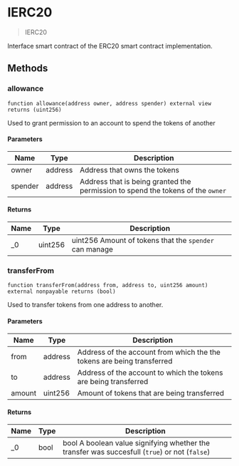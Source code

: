 # IERC20

> IERC20

Interface smart contract of the ERC20 smart contract implementation.

## Methods

### allowance

```solidity
function allowance(address owner, address spender) external view returns (uint256)
```

Used to grant permission to an account to spend the tokens of another

#### Parameters

| Name    | Type    | Description                                                                     |
| ------- | ------- | ------------------------------------------------------------------------------- |
| owner   | address | Address that owns the tokens                                                    |
| spender | address | Address that is being granted the permission to spend the tokens of the `owner` |

#### Returns

| Name | Type    | Description                                            |
| ---- | ------- | ------------------------------------------------------ |
| \_0  | uint256 | uint256 Amount of tokens that the `spender` can manage |

### transferFrom

```solidity
function transferFrom(address from, address to, uint256 amount) external nonpayable returns (bool)
```

Used to transfer tokens from one address to another.

#### Parameters

| Name   | Type    | Description                                                            |
| ------ | ------- | ---------------------------------------------------------------------- |
| from   | address | Address of the account from which the the tokens are being transferred |
| to     | address | Address of the account to which the tokens are being transferred       |
| amount | uint256 | Amount of tokens that are being transferred                            |

#### Returns

| Name | Type | Description                                                                                   |
| ---- | ---- | --------------------------------------------------------------------------------------------- |
| \_0  | bool | bool A boolean value signifying whether the transfer was succesfull (`true`) or not (`false`) |

